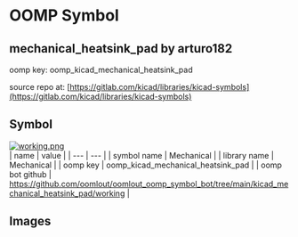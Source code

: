 # OOMP Symbol  
## mechanical_heatsink_pad  by arturo182  
  
oomp key: oomp_kicad_mechanical_heatsink_pad  
  
source repo at: [https://gitlab.com/kicad/libraries/kicad-symbols](https://gitlab.com/kicad/libraries/kicad-symbols)  
## Symbol  
  
[![working.png](working_600.png)](working.png)  
| name | value | 
| --- | --- | 
| symbol name | Mechanical | 
| library name | Mechanical | 
| oomp key | oomp_kicad_mechanical_heatsink_pad | 
| oomp bot github | https://github.com/oomlout/oomlout_oomp_symbol_bot/tree/main/kicad_mechanical_heatsink_pad/working | 
## Images  
